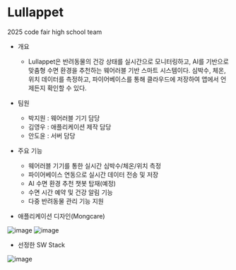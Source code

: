 # Lullappet
2025 code fair high school team

* 개요

  - Lullappet은 반려동물의 건강 상태를 실시간으로 모니터링하고, AI를 기반으로 맞춤형 수면 환경을 추천하는 웨어러블 기반 스마트 시스템이다.
  심박수, 체온, 위치 데이터를 측정하고, 파이어베이스를 통해 클라우드에 저장하여 앱에서 언제든지 확인할 수 있다.

* 팀원

  - 박지원 : 웨어러블 기기 담당
  - 김영우 : 애플리케이션 제작 담당
  - 안도윤 : 서버 담당

* 주요 기능

  - 웨어러블 기기를 통한 실시간 심박수/체온/위치 측정
  - 파이어베이스 연동으로 실시간 데이터 전송 및 저장
  - AI 수면 환경 추천 챗봇 탑재(예정)
  - 수면 시간 예약 및 건강 알림 기능
  - 다중 반려동물 관리 기능 지원

* 애플리케이션 디자인(Mongcare)

![image](https://github.com/user-attachments/assets/20c86e6a-dd77-4451-9f8d-ccc3dafec1c2)
![image](https://github.com/user-attachments/assets/2bc5e4b7-ddee-44b9-8e32-8cd5af9b88bc)

* 선정한 SW Stack

![image](https://github.com/user-attachments/assets/db769a6d-5b6f-4c96-8a24-0e1ebfe4fe9e)
